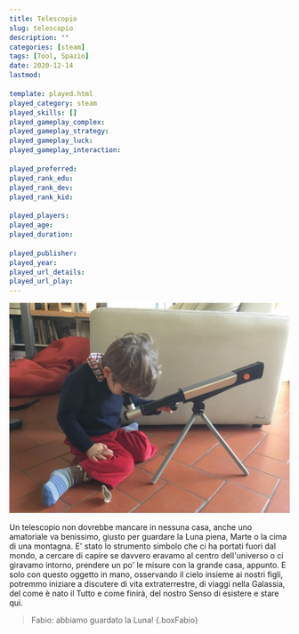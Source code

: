 ```yaml
---
title: Telescopio
slug: telescopio
description: ""
categories: [steam]
tags: [Tool, Spazio]
date: 2020-12-14
lastmod: 

template: played.html
played_category: steam
played_skills: []
played_gameplay_complex: 
played_gameplay_strategy: 
played_gameplay_luck: 
played_gameplay_interaction: 

played_preferred: 
played_rank_edu: 
played_rank_dev: 
played_rank_kid: 

played_players: 
played_age: 
played_duration: 

played_publisher: 
played_year: 
played_url_details: 
played_url_play: 
---
```


![](img/telescopio.webp)

Un telescopio non dovrebbe mancare in nessuna casa, anche uno amatoriale va benissimo, giusto per guardare la Luna piena, Marte o la cima di una montagna.
E' stato lo strumento simbolo che ci ha portati fuori dal mondo, a cercare di capire se davvero eravamo al centro dell'universo o ci giravamo intorno, prendere un po' le misure con la grande casa, appunto.
E solo con questo oggetto in mano, osservando il cielo insieme ai nostri figli, potremmo iniziare a discutere di vita extraterrestre, di viaggi nella Galassia, del come è nato il Tutto e come finirà, del nostro Senso di esistere e stare qui.

> Fabio: abbiamo guardato la Luna!
{.boxFabio}
